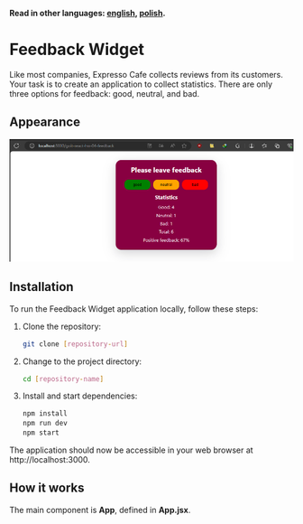 **Read in other languages: [english](README.md), [polish](README.pl.md).**

# Feedback Widget

Like most companies, Expresso Cafe collects reviews from its customers. Your
task is to create an application to collect statistics. There are only three
options for feedback: good, neutral, and bad.

## Appearance

![App look](./assets/project_feedback_v4.png)

## Installation

To run the Feedback Widget application locally, follow these steps:

1. Clone the repository:

   ```bash
   git clone [repository-url]

   ```

2. Change to the project directory:

   ```bash
   cd [repository-name]

   ```

3. Install and start dependencies:
   ```bash
   npm install
   npm run dev
   npm start
   ```

The application should now be accessible in your web browser at
http://localhost:3000.

## How it works

The main component is **App**, defined in **App.jsx**.
